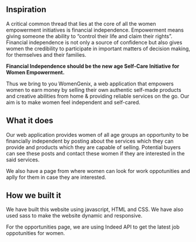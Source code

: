 ## Inspiration

A critical common thread that lies at the core of all the women empowerment initiatives is financial independence. Empowerment means giving someone the ability to “control their life and claim their rights”. Financial independence is not only a source of confidence but also gives women the credibility to participate in important matters of decision making, for themselves and their families.

**Financial Independence should be the new age Self-Care Initiative for Women Empowerment.** 

Thus we bring to you WomenGenix, a web application that empowers women to earn money by selling their own authentic self-made products and creative abilities from home & providing reliable services on the go. Our aim is to make women feel independent and self-cared.

## What it does

Our web application provides women of all age groups an opportunity to be financially independent by posting about the services which they can provide and products which they are capable of selling. Potential buyers can see these posts and contact these women if they are interested in the said services.

We also have a page from where women can look for work oppotunities and aplly for them in case they are interested. 


## How we built it

We have built this website using javascript, HTML and CSS. We have also used sass to make the website dynamic and responsive. 

For the opportunities page, we are using Indeed API to get the latest job oppotunities for women.
